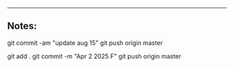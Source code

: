 ----

## Notes:

git commit -am "update aug 15"
git push origin master

git add .
git commit -m "Apr 2 2025 F"
git push origin master
